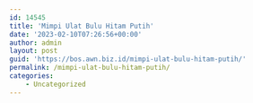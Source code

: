 ```yaml
---
id: 14545
title: 'Mimpi Ulat Bulu Hitam Putih'
date: '2023-02-10T07:26:56+00:00'
author: admin
layout: post
guid: 'https://bos.awn.biz.id/mimpi-ulat-bulu-hitam-putih/'
permalink: /mimpi-ulat-bulu-hitam-putih/
categories:
    - Uncategorized
---
```


